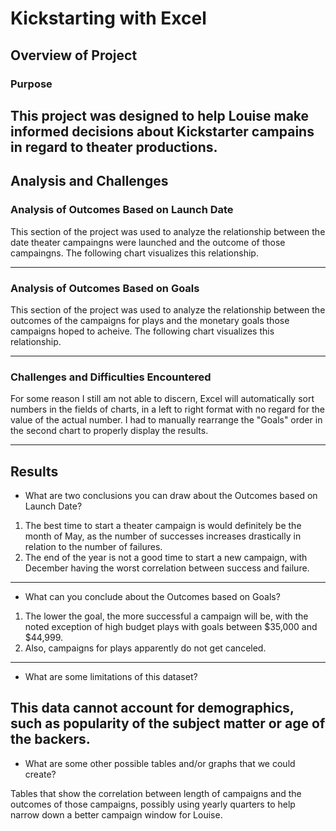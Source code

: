 # Kickstarting with Excel

## Overview of Project

### Purpose
This project was designed to help Louise make informed decisions about Kickstarter campains in regard to theater productions.
---

## Analysis and Challenges

### Analysis of Outcomes Based on Launch Date
This section of the project was used to analyze the relationship between the date theater campaingns were launched and the outcome of those campaingns. 
The following chart visualizes this relationship.

---

### Analysis of Outcomes Based on Goals
This section of the project was used to analyze the relationship between the outcomes of the campaigns for plays and the monetary goals those campaigns hoped to acheive.
The following chart visualizes this relationship.

---

### Challenges and Difficulties Encountered
For some reason I still am not able to discern, Excel will automatically sort numbers in the fields of charts, in a left to right format with no regard for the value of the actual number. 
I had to manually rearrange the "Goals" order in the second chart to properly display the results.

---

## Results

- What are two conclusions you can draw about the Outcomes based on Launch Date?
1. The best time to start a theater campaign is would definitely be the month of May, as the number of successes increases drastically in relation to the number of failures.
2. The end of the year is not a good time to start a new campaign, with December having the worst correlation between success and failure.
---
- What can you conclude about the Outcomes based on Goals?
1. The lower the goal, the more successful a campaign will be, with the noted exception of high budget plays with goals between $35,000 and $44,999. 
2. Also, campaigns for plays apparently do not get canceled.
---
- What are some limitations of this dataset?

This data cannot account for demographics, such as popularity of the subject matter or age of the backers.
---
- What are some other possible tables and/or graphs that we could create?

Tables that show the correlation between length of campaigns and the outcomes of those campaigns, possibly using yearly quarters to help narrow down a better campaign window for Louise.